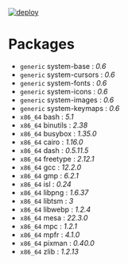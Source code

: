 [![deploy](https://github.com/kwrx/aplus-packages/actions/workflows/build-and-deploy.yml/badge.svg)](https://github.com/kwrx/aplus-packages/actions/workflows/build-and-deploy.yml)
# Packages
 - `generic` system-base : *0.6*
 - `generic` system-cursors : *0.6*
 - `generic` system-fonts : *0.6*
 - `generic` system-icons : *0.6*
 - `generic` system-images : *0.6*
 - `generic` system-keymaps : *0.6*
 - `x86_64` bash : *5.1*
 - `x86_64` binutils : *2.38*
 - `x86_64` busybox : *1.35.0*
 - `x86_64` cairo : *1.16.0*
 - `x86_64` dash : *0.5.11.5*
 - `x86_64` freetype : *2.12.1*
 - `x86_64` gcc : *12.2.0*
 - `x86_64` gmp : *6.2.1*
 - `x86_64` isl : *0.24*
 - `x86_64` libpng : *1.6.37*
 - `x86_64` libtsm : *3*
 - `x86_64` libwebp : *1.2.4*
 - `x86_64` mesa : *22.3.0*
 - `x86_64` mpc : *1.2.1*
 - `x86_64` mpfr : *4.1.0*
 - `x86_64` pixman : *0.40.0*
 - `x86_64` zlib : *1.2.13*
